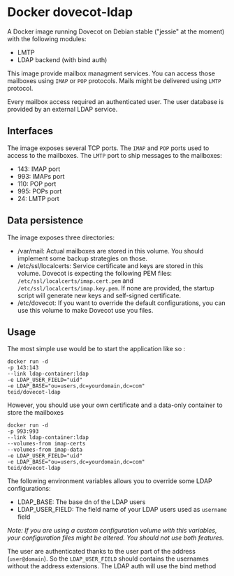 Docker dovecot-ldap
===================

A Docker image running Dovecot on Debian stable ("jessie" at the moment) with the following modules:
* LMTP
* LDAP backend (with bind auth)

This image provide mailbox managment services. You can access those mailboxes using `IMAP` or `POP` protocols. Mails might be delivered using `LMTP` protocol.

Every mailbox access required an authenticated user.
The user database is provided by an external LDAP service.

Interfaces
----------

The image exposes several TCP ports. The `IMAP` and `POP` ports used to access to the mailboxes. The `LMTP` port to ship messages to the mailboxes:

* 143: IMAP port
* 993: IMAPs port
* 110: POP port
* 995: POPs port
* 24: LMTP port

Data persistence
----------------

The image exposes three directories:
* /var/mail: Actual mailboxes are stored in this volume. You should implement some backup strategies on those.
* /etc/ssl/localcerts: Service certificate and keys are stored in this volume. Dovecot is expecting the following PEM files: `/etc/ssl/localcerts/imap.cert.pem` and `/etc/ssl/localcerts/imap.key.pem`. If none are provided, the startup script will generate new keys and self-signed certificate.
* /etc/dovecot: If you want to override the default configurations, you can use this volume to make Dovecot use you files.

Usage
-----

The most simple use would be to start the application like so :

    docker run -d 
    -p 143:143
    --link ldap-container:ldap
    -e LDAP_USER_FIELD="uid"
    -e LDAP_BASE="ou=users,dc=yourdomain,dc=com"
    teid/dovecot-ldap

However, you should use your own certificate and a data-only container to store the mailboxes

    docker run -d
    -p 993:993
    --link ldap-container:ldap
    --volumes-from imap-certs
    --volumes-from imap-data
    -e LDAP_USER_FIELD="uid"
    -e LDAP_BASE="ou=users,dc=yourdomain,dc=com"
    teid/dovecot-ldap

The following environment variables allows you to override some LDAP configurations:
* LDAP_BASE: The base dn of the LDAP users
* LDAP_USER_FIELD: The field name of your LDAP users used as `username` field

*Note: If you are using a custom configuration volume with this variables, your configuration files might be altered. You should not use both features.*

The user are authenticated thanks to the user part of the address (`user@domain`). So the `LDAP_USER_FIELD` should contains the usernames without the address extensions. The LDAP auth will use the bind method